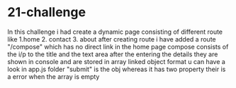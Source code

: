 # 21-challenge

In this challenge i had create a dynamic page consisting of different route like 1.home 2. contact 3. about
after creating route i have added a route "/compose" which has no direct link in the home page 
compose consists of the i/p to the title and the text area
after the entering the details they are shown in console and are stored in array linked object format u can have a look in app.js folder "submit" is the obj whereas it has two property 
their is a error when the array is empty 

